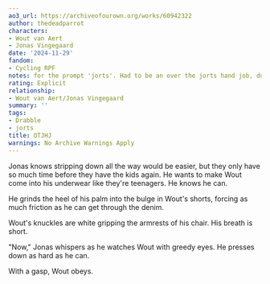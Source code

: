 ```yaml
---
ao3_url: https://archiveofourown.org/works/60942322
author: thedeadparrot
characters:
- Wout van Aert
- Jonas Vingegaard
date: '2024-11-29'
fandom:
- Cycling RPF
notes: for the prompt 'jorts'. Had to be an over the jorts hand job, duh.
rating: Explicit
relationship:
- Wout van Aert/Jonas Vingegaard
summary: ''
tags:
- Drabble
- jorts
title: OTJHJ
warnings: No Archive Warnings Apply
---
```


Jonas knows stripping down all the way would be easier, but they only have so much time before they have the kids again. He wants to make Wout come into his underwear like they're teenagers. He knows he can.

He grinds the heel of his palm into the bulge in Wout's shorts, forcing as much friction as he can get through the denim.

Wout's knuckles are white gripping the armrests of his chair. His breath is short.

"Now," Jonas whispers as he watches Wout with greedy eyes. He presses down as hard as he can.

With a gasp, Wout obeys.